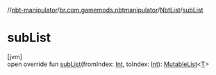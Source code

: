 //[nbt-manipulator](../../../index.md)/[br.com.gamemods.nbtmanipulator](../index.md)/[NbtList](index.md)/[subList](sub-list.md)

# subList

[jvm]\
open override fun [subList](sub-list.md)(fromIndex: [Int](https://kotlinlang.org/api/latest/jvm/stdlib/kotlin/-int/index.html), toIndex: [Int](https://kotlinlang.org/api/latest/jvm/stdlib/kotlin/-int/index.html)): [MutableList](https://kotlinlang.org/api/latest/jvm/stdlib/kotlin.collections/-mutable-list/index.html)<[T](index.md)>
